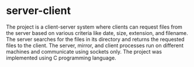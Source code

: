 # server-client
The project is a client-server system where clients can request files from the server based on various criteria like date, size, extension, and filename. The server searches for the files in its directory and returns the requested files to the client. The server, mirror, and client processes run on different machines and communicate using sockets only. The project was implemented using C programming language.
